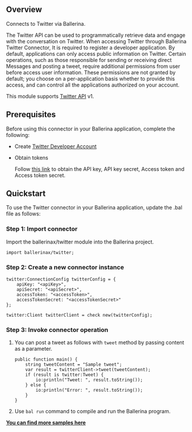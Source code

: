 ## Overview
Connects to Twitter via Ballerina.

The Twitter API can be used to programmatically retrieve data and engage with the conversation on Twitter. When accessing Twitter through Ballerina Twitter Connector, It is required to register a developer application. By default, applications can only access public information on Twitter. Certain operations, such as those responsible for sending or receiving direct Messages and posting a tweet, require additional permissions from user before access user information. These permissions are not granted by default; you choose on a per-application basis whether to provide this access, and can control all the applications authorized on your account.

This module supports [Twitter API](https://developer.twitter.com/en/docs/twitter-api/v1) v1.

## Prerequisites
Before using this connector in your Ballerina application, complete the following:
* Create [Twitter Developer Account](https://developer.twitter.com/en/apply-for-access)
* Obtain tokens
        
    Follow [this link](https://developer.twitter.com/en/docs/authentication/oauth-1-0a) to obtain the API key, API key secret, Access token and Access token secret.

## Quickstart

To use the Twitter connector in your Ballerina application, update the .bal file as follows:

### Step 1: Import connector
Import the ballerinax/twitter module into the Ballerina project.
```ballerina
import ballerinax/twitter;
```
### Step 2: Create a new connector instance
```ballerina
twitter:ConnectionConfig twitterConfig = {
    apiKey: "<apiKey>",
    apiSecret: "<apiSecret>",
    accessToken: "<accessToken>",
    accessTokenSecret: "<accessTokenSecret>"
};

twitter:Client twitterClient = check new(twitterConfig);
```

### Step 3: Invoke connector operation
1. You can post a tweet as follows with `tweet` method by passing content as a parameter. 

    ```ballerina
    public function main() {
        string tweetContent = "Sample tweet";
        var result = twitterClient->tweet(tweetContent);
        if (result is twitter:Tweet) {
            io:println("Tweet: ", result.toString());
        } else {
            io:println("Error: ", result.toString());
        }
    }
    ```
2. Use `bal run` command to compile and run the Ballerina program. 

**[You can find more samples here](https://github.com/ballerina-platform/module-ballerinax-twitter/tree/main/twitter/samples)**
